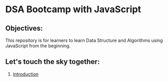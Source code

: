 # DSA Bootcamp with JavaScript

## Objectives:
This repository is for learners to learn Data Structure and Algorithms using JavaScript from the beginning.

## Let's touch the sky together:
1. [Introduction](001-introduction)

